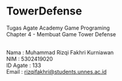 # TowerDefense

Tugas Agate Academy Game Programing<br>
Chapter 4 - Membuat Game Tower Defense<br><br>

Nama     : Muhammad Rizqi Fakhri Kurniawan<br>
NIM      : 5302419020<br>
ID Agate : 133<br>
Email    : rizqifakhri@students.unnes.ac.id<br>
